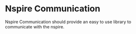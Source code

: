 # Nspire Communication
Nspire Communication should provide an easy to use library to communicate with the nspire.